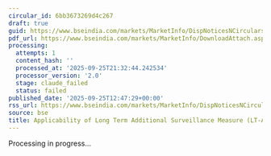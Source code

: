 ```yaml
---
circular_id: 6bb3673269d4c267
draft: true
guid: https://www.bseindia.com/markets/MarketInfo/DispNoticesNCirculars.aspx?Noticeid={35176212-2E44-48B4-97DD-552C7793699D}&noticeno=20250925-41&dt=09/25/2025&icount=41&totcount=65&flag=0
pdf_url: https://www.bseindia.com/markets/MarketInfo/DownloadAttach.aspx?id=20250925-41&attachedId=9574e1b7-b5a4-458d-8124-48ae6c8413af
processing:
  attempts: 1
  content_hash: ''
  processed_at: '2025-09-25T21:32:44.242534'
  processor_version: '2.0'
  stage: claude_failed
  status: failed
published_date: '2025-09-25T12:47:29+00:00'
rss_url: https://www.bseindia.com/markets/MarketInfo/DispNoticesNCirculars.aspx?Noticeid={35176212-2E44-48B4-97DD-552C7793699D}&noticeno=20250925-41&dt=09/25/2025&icount=41&totcount=65&flag=0
source: bse
title: Applicability of Long Term Additional Surveillance Measure (LT-ASM)
---
```


Processing in progress...